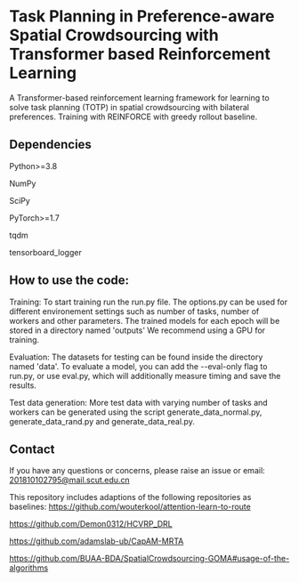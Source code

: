#  Task Planning in Preference-aware Spatial Crowdsourcing with Transformer based Reinforcement Learning
A Transformer-based reinforcement learning framework for learning to solve task planning (TOTP) in spatial crowdsourcing with bilateral preferences. Training with REINFORCE with greedy rollout baseline.

##  Dependencies
Python>=3.8

NumPy

SciPy

PyTorch>=1.7

tqdm

tensorboard_logger

## How to use the code:
Training:
    To start training run the run.py file. The options.py can be used for different environement settings such as number of tasks, number of workers and other parameters.
    The trained models for each epoch will be stored in a directory named 'outputs'
    We recommend using a GPU for training.

Evaluation:
    The datasets for testing can be found inside the directory named 'data'. To evaluate a model, you can add the --eval-only flag to run.py, or use eval.py, which will additionally measure timing and save the results.

Test data generation:
    More test data with varying number of tasks and workers can be generated using the script generate_data_normal.py, generate_data_rand.py and generate_data_real.py.

##  Contact
If you have any questions or concerns, please raise an issue or email: 201810102795@mail.scut.edu.cn

This repository includes adaptions of the following repositories as baselines:
https://github.com/wouterkool/attention-learn-to-route

https://github.com/Demon0312/HCVRP_DRL

https://github.com/adamslab-ub/CapAM-MRTA

https://github.com/BUAA-BDA/SpatialCrowdsourcing-GOMA#usage-of-the-algorithms
